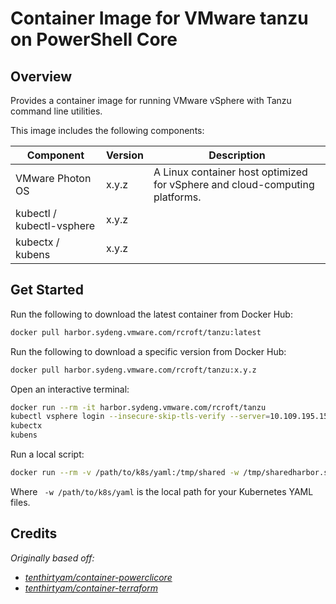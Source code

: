 # Container Image for VMware tanzu on PowerShell Core

## Overview

Provides a container image for running VMware vSphere with Tanzu command line utilities.

This image includes the following components:

| Component                 | Version | Description                                                                 |
|---------------------------|---------|-----------------------------------------------------------------------------|
| VMware Photon OS          | x.y.z   | A Linux container host optimized for vSphere and cloud-computing platforms. |
| kubectl / kubectl-vsphere | x.y.z   |                                                                             |
| kubectx / kubens          | x.y.z   |                                                                             |

## Get Started

Run the following to download the latest container from Docker Hub:

```bash
docker pull harbor.sydeng.vmware.com/rcroft/tanzu:latest
```

Run the following to download a specific version from Docker Hub:

```bash
docker pull harbor.sydeng.vmware.com/rcroft/tanzu:x.y.z
```

Open an interactive terminal:

```bash
docker run --rm -it harbor.sydeng.vmware.com/rcroft/tanzu
kubectl vsphere login --insecure-skip-tls-verify --server=10.109.195.151
kubectx
kubens
```

Run a local script:

```bash
docker run --rm -v /path/to/k8s/yaml:/tmp/shared -w /tmp/sharedharbor.sydeng.vmware.com/rcroft/tanzu
```

Where ` -w /path/to/k8s/yaml` is the local path for your Kubernetes YAML files.

## Credits

_Originally based off:_

- _[tenthirtyam/container-powerclicore](https://github.com/tenthirtyam/container-powerclicore/)_
- _[tenthirtyam/container-terraform](https://github.com/tenthirtyam/container-terraform/)_

